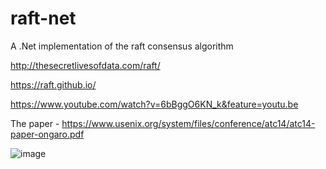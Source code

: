 # raft-net
A .Net implementation of the raft consensus algorithm

http://thesecretlivesofdata.com/raft/

https://raft.github.io/

https://www.youtube.com/watch?v=6bBggO6KN_k&feature=youtu.be

The paper - https://www.usenix.org/system/files/conference/atc14/atc14-paper-ongaro.pdf

![image](https://github.com/user-attachments/assets/c0757678-ac25-439b-adc1-62789d9e4c98)
